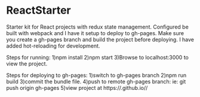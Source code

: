 # ReactStarter

Starter kit for React projects with redux state management. 
Configured be built with webpack and I have it setup to deploy to gh-pages.
Make sure you create a gh-pages branch and build the project before deploying. 
I have added hot-reloading for development.

Steps for running:
1)npm install
2)npm start
3)Browse to localhost:3000 to view the project.

Steps for deploying to gh-pages:
1)switch to gh-pages branch
2)npm run build
3)commit the bundle file.
4)push to remote gh-pages branch: ie: git push origin gh-pages
5)view project at https://<username>.github.io/<Repository name>/
